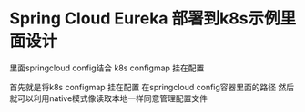 # Spring Cloud Eureka 部署到k8s示例里面设计
里面springcloud config结合 k8s configmap 挂在配置


首先就是将k8s configmap 挂在配置 在springcloud config容器里面的路径
然后就可以利用native模式像读取本地一样同意管理配置文件